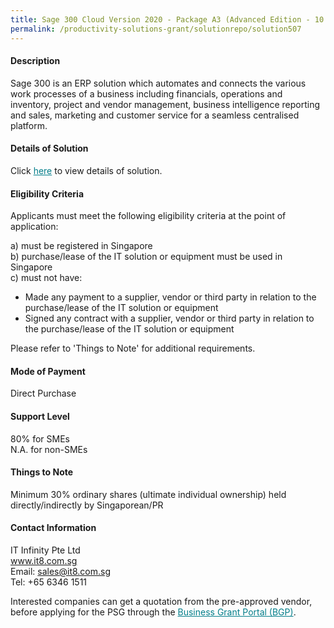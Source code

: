 ```yaml
---
title: Sage 300 Cloud Version 2020 - Package A3 (Advanced Edition - 10 Users)
permalink: /productivity-solutions-grant/solutionrepo/solution507
---
```


#### Description

Sage 300 is an ERP solution which automates and connects the various work processes of a business including financials, operations and inventory, project and vendor management, business intelligence reporting and sales, marketing and customer service for a seamless centralised platform.





#### Details of Solution

Click <a href='https://govassist.gobusiness.gov.sg/images/psg/Desensitised_IT_Infinity_Price_Annex_3_CRwef_4th_Sept_2020_Part_3.pdf' style='color:#037e8a'>here</a> to view details of solution.

#### Eligibility Criteria

Applicants must meet the following eligibility criteria at the point of application:

a) must be registered in Singapore <br>
b) purchase/lease of the IT solution or equipment must be used in Singapore <br>
c) must not have:
- Made any payment to a supplier, vendor or third party in relation to the purchase/lease of the IT solution or equipment
- Signed any contract with a supplier, vendor or third party in relation to the purchase/lease of the IT solution or equipment

Please refer to 'Things to Note' for additional requirements.

#### Mode of Payment
Direct Purchase

#### Support Level
80% for SMEs <br>
N.A. for non-SMEs

#### Things to Note
 Minimum 30% ordinary shares (ultimate individual ownership) held directly/indirectly by Singaporean/PR

#### Contact Information
IT Infinity Pte Ltd<br>www.it8.com.sg<br>Email: sales@it8.com.sg<br>Tel: +65 6346 1511

Interested companies can get a quotation from the pre-approved vendor, before applying for the PSG through the <a target='_blank' style='color:#037e8a' href='https://www.businessgrants.gov.sg/'>Business Grant Portal (BGP)</a>.
